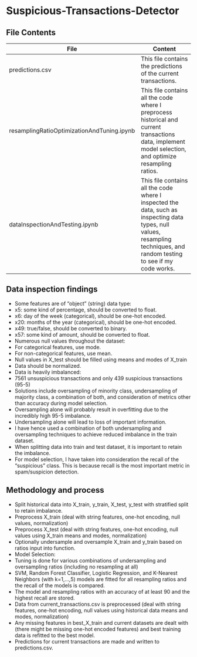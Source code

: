 # Suspicious-Transactions-Detector

## File Contents
File|Content
----|-------
predictions.csv|This file contains the predictions of the current transactions.
resamplingRatioOptimizationAndTuning.ipynb|This file contains all the code where I preprocess historical and current transactions data, implement model selection, and optimize resampling ratios.
dataInspectionAndTesting.ipynb|This file contains all the code where I inspected the data, such as inspecting data types, null values, resampling techniques, and random testing to see if my code works.

## Data inspection findings
-	Some features are of “object” (string) data type:
  -	x5:  some kind of percentage, should be converted to float.
  -	x6:  day of the week (categorical), should be one-hot encoded.
  -	x20: months of the year (categorical), should be one-hot encoded.
  -	x49: true/false, should be converted to binary.
  -	x57: some kind of amount, should be converted to float.
-	Numerous null values throughout the dataset:
  -	For categorical features, use mode.
  -	For non-categorical features, use mean.
  -	Null values in X_test should be filled using means and modes of X_train
-	Data should be normalized.
-	Data is heavily imbalanced: 
  -	7561 unsuspicious transactions and only 439 suspicious transactions (95-5)
  -	Solutions include oversampling of minority class, undersampling of majority class, a combination of both, and consideration of metrics other than accuracy during model selection.
  -	Oversampling alone will probably result in overfitting due to the incredibly high 95-5 imbalance. 
  -	Undersampling alone will lead to loss of important information.
  -	I have hence used a combination of both undersampling and oversampling techniques to achieve reduced imbalance in the train dataset.
  -	When splitting data into train and test dataset, it is important to retain the imbalance.
  -	For model selection, I have taken into consideration the recall of the “suspicious” class. This is because recall is the most important metric in spam/suspicion detection.

## Methodology and process
-	Split historical data into X_train, y_train, X_test, y_test with stratified split to retain imbalance.
-	Preprocess X_train (deal with string features, one-hot encoding, null values, normalization)
-	Preprocess X_test (deal with string features, one-hot encoding, null values using X_train means and modes, normalization)
-	Optionally undersample and oversample X_train and y_train based on ratios input into function.
-	Model Selection:
  -	Tuning is done for various combinations of undersampling and oversampling ratios (including no resampling at all)
  - SVM, Random Forest Classifier, Logistic Regression, and K-Nearest Neighbors (with k=1,…,5) models are fitted for all resampling ratios and the recall of the models is compared.
  -	The model and resampling ratios with an accuracy of at least 90 and the highest recall are stored.
-	Data from current_transactions.csv is preprocessed (deal with string features, one-hot encoding, null values using historical data means and modes, normalization)
-	Any missing features in best_X_train and current datasets are dealt with (there might be missing one-hot encoded features) and best training data is refitted to the best model.
-	Predictions for current transactions are made and written to predictions.csv.
